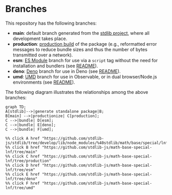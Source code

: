 <!--

@license Apache-2.0

Copyright (c) 2022 The Stdlib Authors.

Licensed under the Apache License, Version 2.0 (the "License");
you may not use this file except in compliance with the License.
You may obtain a copy of the License at

    http://www.apache.org/licenses/LICENSE-2.0

Unless required by applicable law or agreed to in writing, software
distributed under the License is distributed on an "AS IS" BASIS,
WITHOUT WARRANTIES OR CONDITIONS OF ANY KIND, either express or implied.
See the License for the specific language governing permissions and
limitations under the License.

-->

# Branches

This repository has the following branches:

-   **main**: default branch generated from the [stdlib project][stdlib-url], where all development takes place.
-   **production**: [production build][production-url] of the package (e.g., reformatted error messages to reduce bundle sizes and thus the number of bytes transmitted over a network).
-   **esm**: [ES Module][esm-url] branch for use via a `script` tag without the need for installation and bundlers (see [README][esm-readme]).
-   **deno**: [Deno][deno-url] branch for use in Deno (see [README][deno-readme]).
-   **umd**: [UMD][umd-url] branch for use in Observable, or in dual browser/Node.js environments (see [README][umd-readme]).

The following diagram illustrates the relationships among the above branches:

```mermaid
graph TD;
A[stdlib]-->|generate standalone package|B;
B[main] -->|productionize| C[production];
C -->|bundle| D[esm];
C -->|bundle| E[deno];
C -->|bundle| F[umd];

%% click A href "https://github.com/stdlib-js/stdlib/tree/develop/lib/node_modules/%40stdlib/math/base/special/lnf"
%% click B href "https://github.com/stdlib-js/math-base-special-lnf/tree/main"
%% click C href "https://github.com/stdlib-js/math-base-special-lnf/tree/production"
%% click D href "https://github.com/stdlib-js/math-base-special-lnf/tree/esm"
%% click E href "https://github.com/stdlib-js/math-base-special-lnf/tree/deno"
%% click F href "https://github.com/stdlib-js/math-base-special-lnf/tree/umd"
```

[stdlib-url]: https://github.com/stdlib-js/stdlib/tree/develop/lib/node_modules/%40stdlib/math/base/special/lnf
[production-url]: https://github.com/stdlib-js/math-base-special-lnf/tree/production
[deno-url]: https://github.com/stdlib-js/math-base-special-lnf/tree/deno
[deno-readme]: https://github.com/stdlib-js/math-base-special-lnf/blob/deno/README.md
[umd-url]: https://github.com/stdlib-js/math-base-special-lnf/tree/umd
[umd-readme]: https://github.com/stdlib-js/math-base-special-lnf/blob/umd/README.md
[esm-url]: https://github.com/stdlib-js/math-base-special-lnf/tree/esm
[esm-readme]: https://github.com/stdlib-js/math-base-special-lnf/blob/esm/README.md